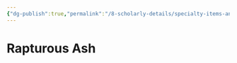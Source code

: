 ```yaml
---
{"dg-publish":true,"permalink":"/8-scholarly-details/specialty-items-and-materials/materials/rapturous-ash/","noteIcon":""}
---
```


# Rapturous Ash
